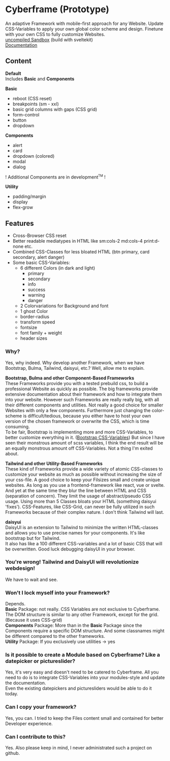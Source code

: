 
# Cyberframe (Prototype) #

An adaptive Framework with mobile-first approach for any Website. Update CSS-Variables to apply your own global color scheme and design. Finetune with your own CSS to fully customize Websites.<br/>
[uncompiled Sandbox](https://github.com/Cybersteam00/cyberframeSandbox) (build with sveltekit)<br/>
[Documentation](https://github.com/Cybersteam00/cyberframePT/wiki)

## Content ##
**Default**<br/>
Includes **Basic** and **Components**


**Basic**
- reboot (CSS reset)
- breakpoints (sm - xxl)
- basic grid columns with gaps (CSS grid)
- form-control
- button
- dropdown

**Components**
- alert
- card
- dropdown (colored)
- modal
- dialog

! Additional Components are in development<sup><small>TM</small></sup> !

**Utility**

- padding/margin
- display
- flex-grow


## Features ##
 * Cross-Browser CSS reset
 * Better readable mediatypes in HTML like sm:cols-2 md:cols-4 print:d-none etc.
 * Combined CSS-Classes for less bloated HTML (btn primary, card secondary, alert danger)
 * Some basic CSS-Variables:
   * 6 different Colors (in dark and light)
     * primary
     * secondary
     * info
     * success
     * warning
     * danger
   * 2 Colorvariations for Background and font
   * 1 ghost Color
   * border-radius
   * transform speed
   * fontsize
   * font family + weight
   * header sizes


### Why? ###
Yes, why indeed. Why develop another Framework, when we have Bootstrap, Bulma, Tailwind, daisyui, etc.?
Well, allow me to explain.

**Bootstrap, Bulma and other Component-Based Frameworks**<br/>
These Frameworks provide you with a tested prebuild css, to build a professional Website as quickly as possible. The big frameworks provide extensive documentation about their framework and how to integrate them into your website.
However such Frameworks are really really big, with all their different components and utilities. Not really a good choice for smaller Websites with only a few components. Furthermore just changing the color-scheme is difficult/tedious, because you either have to host your own version of the chosen framework or overwrite the CSS, which is time consuming.<br/>
To be fair, Bootstrap is implementing more and more CSS-Variables, to better customize everything in it. ([Bootstrap CSS-Variables](https://getbootstrap.com/docs/5.1/customize/css-variables/)) But since I have seen their monstrous amount of scss variables, I think the end result will be an equally monstrous amount off CSS-Variables. Not a thing I'm exited about.

**Tailwind and other Utility-Based Frameworks**<br/>
These kind of Frameworks provide a wide variety of atomic CSS-classes to customize your website as much as possible without increasing the size of your css-file. A good choice to keep your Filsizes small and create unique websites. As long as you use a frontend-framework like react, vue or svelte.<br/>
And yet at the same time they blur the line between HTML and CSS (separation of concern). They limit the usage of abstract/pseudo CSS usage. Using more than 5 Classes bloats your HTML (something daisyui 'fixes'). CSS-Features, like CSS-Grid, can never be fully utilized in such Frameworks because of their complex nature. I don't think Tailwind will last.

**daisyui**<br/>
DaisyUI is an extension to Tailwind to minimize the written HTML-classes and allows you to use precise names for your components. It's like bootstrap but for Tailwind.<br/>
It also has like a 100 different CSS-variables and a lot of basic CSS that will be overwritten. Good luck debugging daisyUI in your browser.


### You're wrong! Tailwind and DaisyUI will revolutionize webdesign! ###
We have to wait and see.


### Won't I lock myself into your Framework? ###
Depends. <br/>
**Basic** Package: not really. CSS Variables are not exclusive to Cyberframe. The DOM structure is similar to any other Framework, except for the grid. (Because it uses CSS-grid)<br/>
**Components** Package: More than in the **Basic** Package since the Components require a specific DOM structure. And some classnames might be different compared to the other frameworks. <br/>
**Utility** Package: If you exclusively use utilities -> yes


### Is it possible to create a Module based on Cyberframe? Like a datepicker or pictureslider? ###
Yes, it's very easy and doesn't need to be catered to Cyberframe. All you need to do is to integrate CSS-Variables into your modules-style and update the documentation.<br/>
Even the existing datepickers and picturesliders would be able to do it today.


### Can I copy your framework? ###
Yes, you can. I tried to keep the Files content small and contained for better Developer experience.


### Can I contribute to this? ###
Yes. Also please keep in mind, I never administrated such a project on github.
